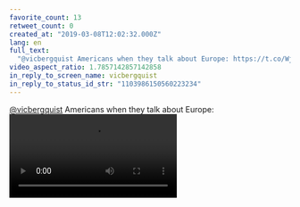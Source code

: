 ```yaml
---
favorite_count: 13
retweet_count: 0
created_at: "2019-03-08T12:02:32.000Z"
lang: en
full_text:
  "@vicbergquist Americans when they talk about Europe: https://t.co/WjDIcfZwdt"
video_aspect_ratio: 1.7857142857142858
in_reply_to_screen_name: vicbergquist
in_reply_to_status_id_str: "1103986150560223234"
---
```


[@vicbergquist](https://twitter.com/vicbergquist) Americans when they talk about
Europe:
![Embedded Video](https://twitter-media-coderbyheart.s3.eu-north-1.amazonaws.com/1103989372624486402-D1IoeXfWoAAyvcz.mp4)
